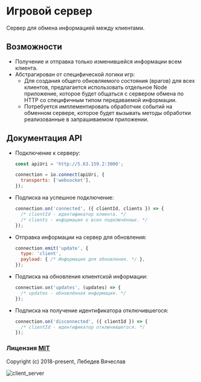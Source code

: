 # Игровой сервер
Сервер для обмена информацией между клиентами.

## Возможности
* Получение и отправка только изменившейся информации всем клиента.
* Абстрагирован от специфической логики игр:
  * Для создания общего обновляемого состояния (врагов) для всех клиентов,
    предлагается использовать отдельное Node приложение, которое будет общаться
    с сервером обмена по HTTP со специфичным типом передаваемой информации.
  * Потребуется имплементировать обработчик событий на обменном сервере,
    которое будет вызывать методы обработки реализованные в запрашиваемом приложении.

## Документация API
* Подключение к серверу:
  ```js
  const apiUri = 'http://5.63.159.2:3000';

  connection = io.connect(apiUri, {
    transports: ['websocket'],
  });
  ```

* Подписка на успешное подключение:
  ```js
  connection.on('connected', ({ clientId, clients }) => {
    /* clientId - идентификатор клиента. */
    /* clients - информация о всех подключённых. */
  });
  ```

* Отправка информации на сервер для обновления:
  ```js
  connection.emit('update', {
    type: 'client',
    payload: { /* Информация для обновления. */ },
  });
  ```

* Подписка на обновления клиентской информации:
  ```js
  connection.on('updates', (updates) => {
    /* updates - обновлённая информация. */
  });
  ```

* Подписка на получение идентификатора отключившегося:
  ```js
  connection.on('disconnected', ({ clientId }) => {
    /* clientId - идентификатор отключившегося. */
  });
  ```

### Лицензия [MIT](http://opensource.org/licenses/MIT)
Copyright (c) 2018-present, Лебедев Вячеслав

![client_server](https://raw.githubusercontent.com/slavikse/game_server/master/client_server.png)
